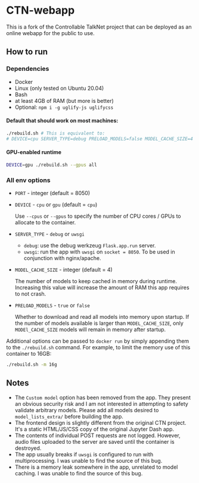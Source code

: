 # CTN-webapp

This is a fork of the Controllable TalkNet project that can be deployed as an online webapp for the public to use.

## How to run
### Dependencies
* Docker
* Linux (only tested on Ubuntu 20.04)
* Bash
* at least 4GB of RAM (but more is better)
* Optional: `npm i -g uglify-js uglifycss`

#### Default that should work on most machines:
```bash
./rebuild.sh # This is equivalent to:
# DEVICE=cpu SERVER_TYPE=debug PRELOAD_MODELS=false MODEL_CACHE_SIZE=4 ./rebuild.sh
```
#### GPU-enabled runtime
```bash
DEVICE=gpu ./rebuild.sh --gpus all
```
### All env options
* `PORT` - integer (default = 8050)
* `DEVICE` - `cpu` or `gpu` (default = `cpu`)
  
  Use `--cpus` or `--gpus` to specify the number of CPU cores / GPUs to allocate to the container.
* `SERVER_TYPE` - `debug` or `uwsgi`
  * `debug`: use the debug werkzeug `Flask.app.run` server.
  * `uwsgi`: run the app with `uwsgi` on `socket = 8050`. To be used in conjunction with nginx/apache.
* `MODEL_CACHE_SIZE` - integer (default = 4)
  
  The number of models to keep cached in memory during runtime. Increasing this value will increase the amount of RAM this app requires to not crash.
* `PRELOAD_MODELS` - `true` or `false`
  
  Whether to download and read all models into memory upon startup. If the number of models available is larger than `MODEL_CACHE_SIZE`, only `MODEl_CACHE_SIZE` models will remain in memory after startup.

Additional options can be passed to `docker run` by simply appending them to the `./rebuild.sh` command. For example, to limit the memory use of this container to 16GB:
```bash
./rebuild.sh -m 16g
```

## Notes
* The `Custom model` option has been removed from the app. They present an obvious security risk and I am not interested in attempting to safety validate arbitrary models. Please add all models desired to `model_lists_extra/` before building the app.
* The frontend design is slightly different from the original CTN project. It's a static HTML/JS/CSS copy of the original Jupyter Dash app.
* The contents of individual POST requests are not logged. However, audio files uploaded to the server are saved until the container is destroyed.
* The app usually breaks if `uwsgi` is configured to run with multiprocessing. I was unable to find the source of this bug.
* There is a memory leak somewhere in the app, unrelated to model caching. I was unable to find the source of this bug.

